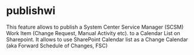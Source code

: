 # publishwi

This feature allows to publish a System Center Service Manager (SCSM) Work Item (Change Request, Manual Activity etc). to a Calendar List on Sharepoint. 
It allows to use SharePoint Calendar list as a Change Calendar (aka Forward Schedule of Changes, FSC)
